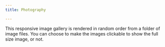 ```yaml
---
title: Photography

---
```

This responsive image gallery is rendered in random order from a folder of image files. You can choose to make the images clickable to show the full size image, or not.